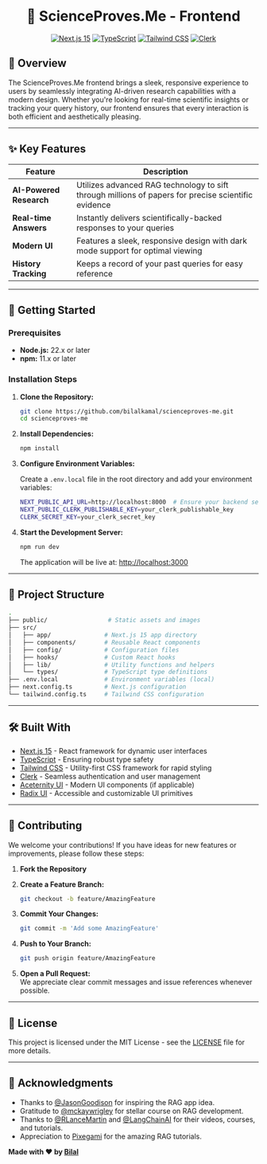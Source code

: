 
<div align="center">

# 🧬 ScienceProves.Me - Frontend

[![Next.js 15](https://img.shields.io/badge/Next.js-15-black.svg)](https://nextjs.org/) [![TypeScript](https://img.shields.io/badge/TypeScript-007ACC.svg)](https://www.typescriptlang.org/) [![Tailwind CSS](https://img.shields.io/badge/Tailwind_CSS-38B2AC.svg)](https://tailwindcss.com/) [![Clerk](https://img.shields.io/badge/Clerk-6C47FF.svg)](https://clerk.dev/)

</div>




## 🎯 Overview

The ScienceProves.Me frontend brings a sleek, responsive experience to users by seamlessly integrating AI-driven research capabilities with a modern design. Whether you're looking for real-time scientific insights or tracking your query history, our frontend ensures that every interaction is both efficient and aesthetically pleasing.

---

## ✨ Key Features

<div align="center">

| Feature                     | Description |
|-----------------------------|-------------|
| **AI-Powered Research**     | Utilizes advanced RAG technology to sift through millions of papers for precise scientific evidence |
| **Real-time Answers**       | Instantly delivers scientifically-backed responses to your queries |
| **Modern UI**               | Features a sleek, responsive design with dark mode support for optimal viewing |
| **History Tracking**        | Keeps a record of your past queries for easy reference |

</div>

---

## 🚀 Getting Started

### Prerequisites

- **Node.js:** 22.x or later  
- **npm:** 11.x or later

### Installation Steps

1. **Clone the Repository:**

   ```bash
   git clone https://github.com/bilalkamal/scienceproves-me.git
   cd scienceproves-me
   ```

2. **Install Dependencies:**

   ```bash
   npm install
   ```

3. **Configure Environment Variables:**

   Create a `.env.local` file in the root directory and add your environment variables:

   ```bash
   NEXT_PUBLIC_API_URL=http://localhost:8000  # Ensure your backend server runs on port 8000
   NEXT_PUBLIC_CLERK_PUBLISHABLE_KEY=your_clerk_publishable_key
   CLERK_SECRET_KEY=your_clerk_secret_key
   ```

4. **Start the Development Server:**

   ```bash
   npm run dev
   ```

   The application will be live at: [http://localhost:3000](http://localhost:3000)

---

## 📁 Project Structure

```bash
.
├── public/                 # Static assets and images
├── src/
│   ├── app/               # Next.js 15 app directory
│   ├── components/        # Reusable React components
│   ├── config/            # Configuration files
│   ├── hooks/             # Custom React hooks
│   ├── lib/               # Utility functions and helpers
│   └── types/             # TypeScript type definitions
├── .env.local             # Environment variables (local)
├── next.config.ts         # Next.js configuration
└── tailwind.config.ts     # Tailwind CSS configuration
```

---

## 🛠️ Built With

- [Next.js 15](https://nextjs.org/) - React framework for dynamic user interfaces
- [TypeScript](https://www.typescriptlang.org/) - Ensuring robust type safety
- [Tailwind CSS](https://tailwindcss.com/) - Utility-first CSS framework for rapid styling
- [Clerk](https://clerk.dev/) - Seamless authentication and user management
- [Aceternity UI](https://ui.aceternity.com/) - Modern UI components (if applicable)
- [Radix UI](https://www.radix-ui.com/) - Accessible and customizable UI primitives

---

## 🤝 Contributing

We welcome your contributions! If you have ideas for new features or improvements, please follow these steps:

1. **Fork the Repository**
2. **Create a Feature Branch:**

   ```bash
   git checkout -b feature/AmazingFeature
   ```

3. **Commit Your Changes:**

   ```bash
   git commit -m 'Add some AmazingFeature'
   ```

4. **Push to Your Branch:**

   ```bash
   git push origin feature/AmazingFeature
   ```

5. **Open a Pull Request:**  
   We appreciate clear commit messages and issue references whenever possible.

---

## 📜 License

This project is licensed under the MIT License - see the [LICENSE](LICENSE) file for more details.


---

## 🙏 Acknowledgments

  - Thanks to [@JasonGoodison](https://youtube.com/@JasonGoodison) for inspiring the RAG app idea.  
  - Gratitude to [@mckaywrigley](https://x.com/mckaywrigley) for stellar course on RAG development.
  - Thanks to [@RLanceMartin](https://x.com/RLanceMartin) and [@LangChainAI](https://x.com/LangChainAI) for their videos, courses, and tutorials.
  - Appreciation to [Pixegami](https://www.pixegami.io/) for the amazing RAG tutorials.



**Made with ❤️ by [Bilal](https://github.com/Bilalkamal)**
